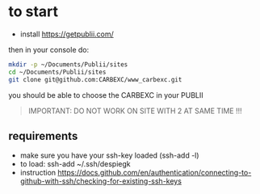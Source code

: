 
# to start

- install https://getpublii.com/

then in your console do:

```bash
mkdir -p ~/Documents/Publii/sites
cd ~/Documents/Publii/sites
git clone git@github.com:CARBEXC/www_carbexc.git
```

you should be able to choose the CARBEXC in your PUBLII

> IMPORTANT: DO NOT WORK ON SITE WITH 2 AT SAME TIME !!!


## requirements

- make sure you have your ssh-key loaded (ssh-add -l)
- to load: ssh-add ~/.ssh/despiegk
- instruction https://docs.github.com/en/authentication/connecting-to-github-with-ssh/checking-for-existing-ssh-keys 
